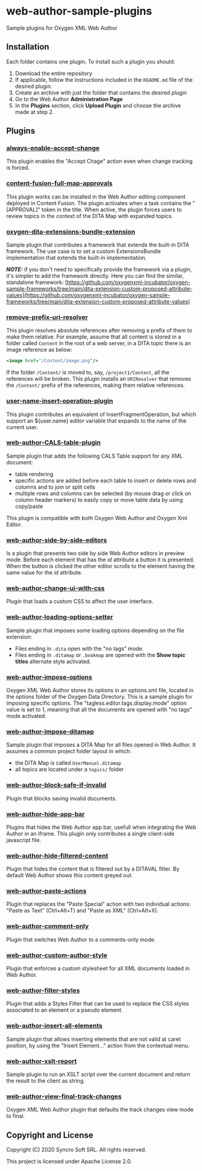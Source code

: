 # web-author-sample-plugins
Sample plugins for Oxygen XML Web Author

## Installation

Each folder contains one plugin. To install such a plugin you should:
 1. Download the entire repository 
 1. If applicable, follow the instructions included in the `README.md` file of the desired plugin.
 1. Create an archive with just the folder that contains the desired plugin
 1. Go to the Web Author **Administration Page**
 1. In the **Plugins** section, click **Upload Plugin** and choose the archive made at step 2.

## Plugins

### [always-enable-accept-change](always-enable-accept-change)
This plugin enables the "Accept Chage" action even when change tracking is forced.

### [content-fusion-full-map-approvals](content-fusion-full-map-approvals)
This plugin works can be installed in the Web Author editing component deployed in Content Fusion.
The plugin activates when a task contains the "[APPROVAL]" token in the title.
When active, the plugin forces users to review topics in the context of the DITA Map with expanded topics.

### [oxygen-dita-extensions-bundle-extension](oxygen-dita-extensions-bundle-extension)
Sample plugin that contributes a framework that extends the built-in DITA framework. The use case is to set a custom ExtensionsBundle implementation that extends the built-in implementation.

**_NOTE:_** if you don't need to specifically provide the framework via a plugin, it's simpler to add the framework directly.
Here you can find the similar, standalone framework: [https://github.com/oxygenxml-incubator/oxygen-sample-frameworks/tree/main/dita-extension-custom-proposed-attribute-values](https://github.com/oxygenxml-incubator/oxygen-sample-frameworks/tree/main/dita-extension-custom-proposed-attribute-values)

### [remove-prefix-uri-resolver](remove-prefix-uri-resolver)
This plugin resolves absolute references after removing a prefix of them to make them relative.
For example, assume that all content is stored in a folder called `Content` in the root of a web server, in a DITA topic there is an image reference as below:
```xml
<image href="/Content/image.png"/>
```
If the folder `/Content/` is moved to, say, `/project1/Content`, all the references will be broken. This plugin installs an `URIResolver` that removes the `/Content/` prefix of the references, making them relative references.

### [user-name-insert-operation-plugin](user-name-insert-operation-plugin)
This plugin contributes an equivalent of InsertFragmentOperation, but which support an ${user.name} editor variable that expands to the name of the current user.

### [web-author-CALS-table-plugin](web-author-CALS-table-plugin)
Sample plugin that adds the following CALS Table support for any XML document:
 - table rendering
 - specific actions are added before each table to insert or delete rows and columns and to join or split cells
 - multiple rows and columns can be selected (by mouse drag or click on column header markers) to easily copy or move table data by using copy/paste
 
This plugin is compatible with both Oxygen Web Author and Oxygen Xml Editor.

### [web-author-side-by-side-editors](web-author-side-by-side-editors)
Is a plugin that presents two side by side Web Author editors in preview mode.
Before each element that has the _id_ attribute a button it is presented. When the button is clicked the other editor scrolls to the element having the same value for the _id_ attribute.

### [web-author-change-ui-with-css](web-author-change-ui-with-css)
Plugin that loads a custom CSS to affect the user interface.

### [web-author-loading-options-setter](web-author-loading-options-setter)
Sample plugin that imposes some loading options depending on the file extension:
 - Files ending in `.dita` open with the "no tags" mode.
 - Files ending in `.ditamap` or `.bookmap` are opened with the **Show topic titles** alternate style activated.

### [web-author-impose-options](web-author-impose-options)
Oxygen XML Web Author stores its options in an options.xml file, located in the options folder of the Oxygen Data Directory.
This is a sample plugin for imposing specific options. The "tagless.editor.tags.display.mode" option value is set to 1,
meaning that all the documents are opened with "no tags" mode activated.

### [web-author-impose-ditamap](web-author-impose-ditamap)
Sample plugin that imposes a DITA Map for all files opened in Web Author. It assumes a common
project folder layout in which:
 - the DITA Map is called `UserManual.ditamap`
 - all topics are located under a `topics/` folder
 
### [web-author-block-safe-if-invalid](web-author-block-safe-if-invalid)
Plugin that blocks saving invalid documents.

### [web-author-hide-app-bar](web-author-hide-app-bar)
Plugins that hides the Web Author app bar, usefull when integrating the Web Author in an iframe.
This plugin only contributes a single client-side javascript file.

### [web-author-hide-filtered-content](web-author-hide-filtered-content)
Plugin that hides the content that is filtered out by a DITAVAL filter. By default Web Author shows this content greyed out.

### [web-author-paste-actions](web-author-paste-actions)
Plugin that replaces the "Paste Special" action with two individual actions: "Paste as Text" (Ctrl+Alt+T) and "Paste as XML" (Ctrl+Alt+X).

### [web-author-comment-only](web-author-comment-only)
Plugin that switches Web Author to a comments-only mode.

### [web-author-custom-author-style](web-author-custom-author-style)
Plugin that enforces a custom stylesheet for all XML documents loaded in Web Author.

### [web-author-filter-styles](web-author-filter-styles)
Plugin that adds a Styles Filter that can be used to replace the CSS styles associated to an element or a pseudo element.

### [web-author-insert-all-elements](web-author-insert-all-elements)
Sample plugin that allows inserting elements that are not valid at caret position, by using the "Insert Element..." action from the contextual menu.

### [web-author-xslt-report](web-author-xslt-report)
Sample plugin to run an XSLT script over the current document and return the result to the client as string.

### [web-author-view-final-track-changes](web-author-view-final-track-changes)
Oxygen XML Web Author plugin that defaults the track changes view mode to final.


## Copyright and License
Copyright (C) 2020 Syncro Soft SRL. All rights reserved.

This project is licensed under Apache License 2.0.
